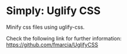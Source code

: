 # Simply: Uglify CSS

Minify css files using uglify-css.

Check the following link for further information:<br />
https://github.com/fmarcia/UglifyCSS
